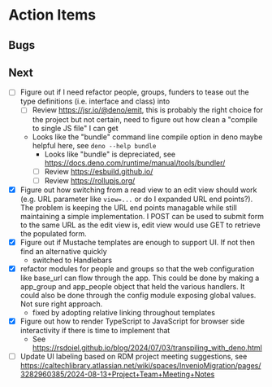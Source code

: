 
# Action Items

## Bugs

## Next

- [ ] Figure out if I need refactor people, groups, funders to tease out the type definitions (i.e. interface and class) into 
    - [ ] Review https://jsr.io/@deno/emit, this is probably the right choice for the project but not certain, need to figure out how clean a "compile to single JS file" I can get
    - Looks like the "bundle" command line compile option in deno maybe helpful here, see `deno --help bundle`
        - Looks like "bundle" is depreciated, see https://docs.deno.com/runtime/manual/tools/bundler/
        - [ ] Review https://esbuild.github.io/
        - [ ] Review https://rollupjs.org/
- [X] Figure out how switching from a read view to an edit view should work (e.g. URL parameter like `view=...` or do I expanded URL end points?). The problem is keeping the URL end points managable while still maintaining a simple implementation. I POST can be used to submit form to the same URL as the edit view is, edit view would use GET to retrieve the populated form. 
- [X] Figure out if Mustache templates are enough to support UI. If not then find an alternative quickly
    - switched to Handlebars
- [X] refactor modules for people and groups so that the web configuration like base\_url can flow through the app. This could be done by making a app\_group and app\_people object that held the various handlers. It could also be done through the config module exposing global values. Not sure right approach.
    - fixed by adopting relative linking throughout templates
- [X] Figure out how to render TypeScript to JavaScript for browser side interactivity if there is time to implement that
    - See https://rsdoiel.github.io/blog/2024/07/03/transpiling_with_deno.html
- [ ] Update UI labeling based on RDM project meeting suggestions, see https://caltechlibrary.atlassian.net/wiki/spaces/InvenioMigration/pages/3282960385/2024-08-13+Project+Team+Meeting+Notes
